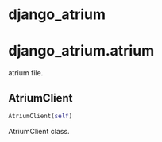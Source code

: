 # django_atrium

# django_atrium.atrium
atrium file.
## AtriumClient
```python
AtriumClient(self)
```
AtriumClient class.

